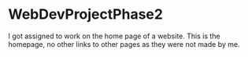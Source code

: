 # WebDevProjectPhase2
 
I got assigned to work on the home page of a website. This is the homepage, no other links to other pages as they were not made by me.
